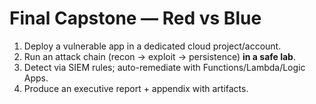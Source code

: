 # Final Capstone — Red vs Blue
1. Deploy a vulnerable app in a dedicated cloud project/account.
2. Run an attack chain (recon → exploit → persistence) **in a safe lab**.
3. Detect via SIEM rules; auto-remediate with Functions/Lambda/Logic Apps.
4. Produce an executive report + appendix with artifacts.
